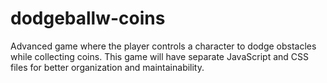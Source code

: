 # dodgeballw-coins
Advanced game where the player controls a character to dodge obstacles while collecting coins. This game will have separate JavaScript and CSS files for better organization and maintainability.
